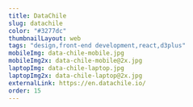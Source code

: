 ```yaml
---
title: DataChile
slug: datachile
color: "#3277dc"
thumbnailLayout: web
tags: "design,front-end development,react,d3plus"
mobileImg: data-chile-mobile.jpg
mobileImg2x: data-chile-mobile@2x.jpg
laptopImg: data-chile-laptop.jpg
laptopImg2x: data-chile-laptop@2x.jpg
externalLink: https://en.datachile.io/
order: 15
---
```

